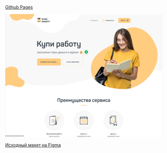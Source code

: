 
[Github Pages](https://atamakki.github.io/Project_buy_work/)

![Скриншот сайта](./images/readme.png)


[Исходный макет на Figma](https://www.figma.com/file/SzNRN3yj64LtUWIbjRctNT/%D1%80%D0%B0%D0%B1%D0%BE%D1%82%D0%B0?type=design&node-id=0-1&mode=design&t=ryjKL5M0zAGBkYLz-0)